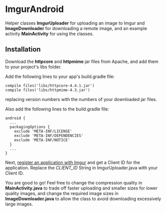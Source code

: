 # ImgurAndroid
Helper classes **ImgurUploader** for uploading an image to Imgur and **ImageDownloader** for downloading a remote image, and an example activity **MainActivity** for using the classes.

## Installation
Download the **httpcore** and **httpmime** jar files from Apache, and add them to your project's libs folder.

Add the following lines to your app's build.gradle file:
```
compile files('libs/httpcore-4.4.1.jar')
compile files('libs/httpmime-4.3.jar')
```
replacing version numbers with the numbers of your downloaded jar files.

Also add the following lines to the build.gradle file:
```
android {
  ...
  packagingOptions {
    exclude 'META-INF/LICENSE'
    exclude 'META-INF/DEPENDENCIES'
    exclude 'META-INF/NOTICE'
  }
  ...
}
```

Next, [register an application with Imgur](https://api.imgur.com/oauth2/addclient) and get a Client ID for the application. Replace the _CLIENT_ID_ String in ImgurUploader.java with your Client ID.

You are good to go! Feel free to change the compression quality in **MainActivity.java** to trade off faster uploading and smaller sizes for lower quality images, and change the required image sizes in **ImageDownloader.java** to allow the class to avoid downloading excessively large images.
